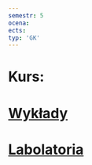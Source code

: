 ```yaml
---
semestr: 5
ocena: 
ects: 
typ: 'GK'
---
```


# Kurs:
# [Wykłady ](/Notatki/Semestr%205/Urz%C4%85dzenia%20peryferyjne/Wyk%C5%82ady/Wyk%C5%82ady.md)
# [Labolatoria ](/Notatki/Semestr%205/Urz%C4%85dzenia%20peryferyjne/Labolatoria/Labolatoria.md)
